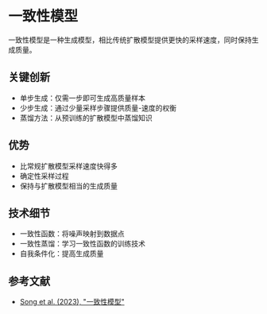 # 一致性模型

一致性模型是一种生成模型，相比传统扩散模型提供更快的采样速度，同时保持生成质量。

## 关键创新

- 单步生成：仅需一步即可生成高质量样本
- 少步生成：通过少量采样步骤提供质量-速度的权衡
- 蒸馏方法：从预训练的扩散模型中蒸馏知识

## 优势

- 比常规扩散模型采样速度快得多
- 确定性采样过程
- 保持与扩散模型相当的生成质量

## 技术细节

- 一致性函数：将噪声映射到数据点
- 一致性蒸馏：学习一致性函数的训练技术
- 自我条件化：提高生成质量

## 参考文献

- [Song et al. (2023), "一致性模型"](https://arxiv.org/abs/2303.01469)
